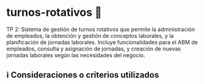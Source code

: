 # turnos-rotativos 📅
 TP 2: Sistema de gestión de turnos rotativos que permite la administración de empleados, la obtención y gestión de conceptos laborales, y la planificación de jornadas laborales. Incluye funcionalidades para el ABM de empleados, consulta y asignación de jornadas, y creación de nuevas jornadas laborales según las necesidades del negocio.

## ℹ️ Consideraciones o criterios utilizados

